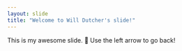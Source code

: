 ```yaml
---
layout: slide
title: "Welcome to Will Dutcher's slide!"
---
```

This is my awesome slide. :tada:
Use the left arrow to go back!
